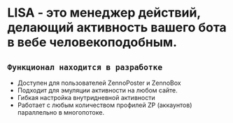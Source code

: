 # LISA - это менеджер действий, делающий активность вашего бота в вебе человекоподобным.

## `Функционал находится в разработке`

- Доступен для пользователей ZennoPoster и ZennoBox
- Подходит для эмуляции активности на любом сайте.
- Гибкая настройка внутридневной активности
- Работает с любым количеством профилей ZP (аккаунтов) параллельно в многопотоке.

